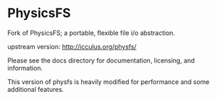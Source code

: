 # PhysicsFS

Fork of PhysicsFS; a portable, flexible file i/o abstraction.

  upstream version: http://icculus.org/physfs/

Please see the docs directory for documentation, licensing, and information.

This version of physfs is heavily modified for performance and some additional features.
